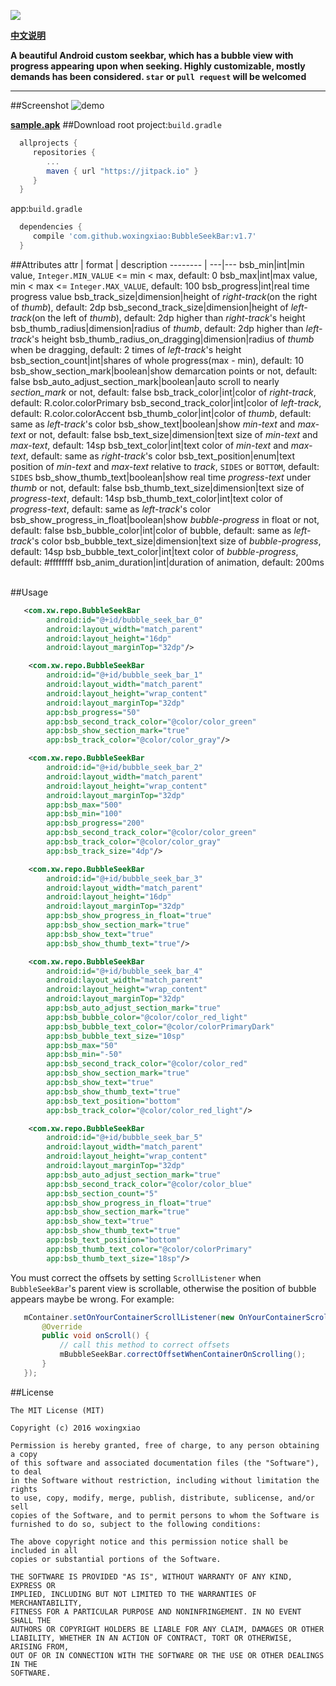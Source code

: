 [![](https://jitpack.io/v/woxingxiao/BubbleSeekBar.svg)](https://jitpack.io/#woxingxiao/BubbleSeekBar)

[**中文说明**](https://github.com/woxingxiao/BubbleSeekBar/blob/master/README_zh.md)

**A beautiful Android custom seekbar, which has a bubble view with progress appearing upon when seeking. Highly customizable, mostly demands has been considered. `star` or `pull request` will be welcomed**
****
##Screenshot
![demo](https://github.com/woxingxiao/BubbleSeekBar/blob/master/demo.gif)

[**sample.apk**](https://github.com/woxingxiao/BubbleSeekBar/raw/master/apk/sample.apk)
##Download
root project:`build.gradle`
```groovy
  allprojects {
	 repositories {
		...
		maven { url "https://jitpack.io" }
	 }
  }
```
app:`build.gradle`
```groovy
  dependencies {
     compile 'com.github.woxingxiao:BubbleSeekBar:v1.7'
  }
```
##Attributes
attr | format | description
-------- | ---|---
bsb_min|int|min value, `Integer.MIN_VALUE` <= min < max, default: 0
bsb_max|int|max value, min < max <= `Integer.MAX_VALUE`, default: 100
bsb_progress|int|real time progress value
bsb_track_size|dimension|height of _right-track_(on the right of _thumb_), default: 2dp
bsb_second_track_size|dimension|height of _left-track_(on the left of _thumb_), default: 2dp higher than _right-track_'s height
bsb_thumb_radius|dimension|radius of _thumb_, default: 2dp higher than _left-track_'s height
bsb_thumb_radius_on_dragging|dimension|radius of _thumb_ when be dragging, default: 2 times of _left-track_'s height
bsb_section_count|int|shares of whole progress(max - min), default: 10
bsb_show_section_mark|boolean|show demarcation points or not, default: false
bsb_auto_adjust_section_mark|boolean|auto scroll to nearly _section_mark_ or not, default: false
bsb_track_color|int|color of _right-track_, default: R.color.colorPrimary
bsb_second_track_color|int|color of _left-track_, default: R.color.colorAccent
bsb_thumb_color|int|color of _thumb_, default: same as _left-track_'s color
bsb_show_text|boolean|show _min-text_ and _max-text_ or not, default: false
bsb_text_size|dimension|text size of _min-text_ and _max-text_, default: 14sp
bsb_text_color|int|text color of _min-text_ and _max-text_, default: same as _right-track_'s color
bsb_text_position|enum|text position of _min-text_ and _max-text_ relative to _track_, `SIDES` or `BOTTOM`, default: `SIDES`
bsb_show_thumb_text|boolean|show real time _progress-text_ under _thumb_ or not, default: false
bsb_thumb_text_size|dimension|text size of _progress-text_, default: 14sp
bsb_thumb_text_color|int|text color of _progress-text_, default: same as _left-track_'s color
bsb_show_progress_in_float|boolean|show _bubble-progress_ in float or not, default: false
bsb_bubble_color|int|color of bubble, default: same as _left-track_'s color
bsb_bubble_text_size|dimension|text size of _bubble-progress_, default: 14sp
bsb_bubble_text_color|int|text color of _bubble-progress_, default: #ffffffff
bsb_anim_duration|int|duration of animation, default: 200ms  

##Usage
```xml
   <com.xw.repo.BubbleSeekBar
        android:id="@+id/bubble_seek_bar_0"
        android:layout_width="match_parent"
        android:layout_height="16dp"
        android:layout_marginTop="32dp"/>

    <com.xw.repo.BubbleSeekBar
        android:id="@+id/bubble_seek_bar_1"
        android:layout_width="match_parent"
        android:layout_height="wrap_content"
        android:layout_marginTop="32dp"
        app:bsb_progress="50"
        app:bsb_second_track_color="@color/color_green"
        app:bsb_show_section_mark="true"
        app:bsb_track_color="@color/color_gray"/>

    <com.xw.repo.BubbleSeekBar
        android:id="@+id/bubble_seek_bar_2"
        android:layout_width="match_parent"
        android:layout_height="wrap_content"
        android:layout_marginTop="32dp"
        app:bsb_max="500"
        app:bsb_min="100"
        app:bsb_progress="200"
        app:bsb_second_track_color="@color/color_green"
        app:bsb_track_color="@color/color_gray"
        app:bsb_track_size="4dp"/>

    <com.xw.repo.BubbleSeekBar
        android:id="@+id/bubble_seek_bar_3"
        android:layout_width="match_parent"
        android:layout_height="16dp"
        android:layout_marginTop="32dp"
        app:bsb_show_progress_in_float="true"
        app:bsb_show_section_mark="true"
        app:bsb_show_text="true"
        app:bsb_show_thumb_text="true"/>

    <com.xw.repo.BubbleSeekBar
        android:id="@+id/bubble_seek_bar_4"
        android:layout_width="match_parent"
        android:layout_height="wrap_content"
        android:layout_marginTop="32dp"
        app:bsb_auto_adjust_section_mark="true"
        app:bsb_bubble_color="@color/color_red_light"
        app:bsb_bubble_text_color="@color/colorPrimaryDark"
        app:bsb_bubble_text_size="10sp"
        app:bsb_max="50"
        app:bsb_min="-50"
        app:bsb_second_track_color="@color/color_red"
        app:bsb_show_section_mark="true"
        app:bsb_show_text="true"
        app:bsb_show_thumb_text="true"
        app:bsb_text_position="bottom"
        app:bsb_track_color="@color/color_red_light"/>

    <com.xw.repo.BubbleSeekBar
        android:id="@+id/bubble_seek_bar_5"
        android:layout_width="match_parent"
        android:layout_height="wrap_content"
        android:layout_marginTop="32dp"
        app:bsb_auto_adjust_section_mark="true"
        app:bsb_second_track_color="@color/color_blue"
        app:bsb_section_count="5"
        app:bsb_show_progress_in_float="true"
        app:bsb_show_section_mark="true"
        app:bsb_show_text="true"
        app:bsb_show_thumb_text="true"
        app:bsb_text_position="bottom"
        app:bsb_thumb_text_color="@color/colorPrimary"
        app:bsb_thumb_text_size="18sp"/>
```
You must correct the offsets by setting `ScrollListener` when `BubbleSeekBar`'s parent view is scrollable, otherwise the position of bubble appears maybe be wrong. For example:
```java
   mContainer.setOnYourContainerScrollListener(new OnYourContainerScrollListener() {
       @Override
       public void onScroll() {
           // call this method to correct offsets
           mBubbleSeekBar.correctOffsetWhenContainerOnScrolling();
       }
   });
```

##License
```
The MIT License (MIT)

Copyright (c) 2016 woxingxiao

Permission is hereby granted, free of charge, to any person obtaining a copy
of this software and associated documentation files (the "Software"), to deal
in the Software without restriction, including without limitation the rights
to use, copy, modify, merge, publish, distribute, sublicense, and/or sell
copies of the Software, and to permit persons to whom the Software is
furnished to do so, subject to the following conditions:

The above copyright notice and this permission notice shall be included in all
copies or substantial portions of the Software.

THE SOFTWARE IS PROVIDED "AS IS", WITHOUT WARRANTY OF ANY KIND, EXPRESS OR
IMPLIED, INCLUDING BUT NOT LIMITED TO THE WARRANTIES OF MERCHANTABILITY,
FITNESS FOR A PARTICULAR PURPOSE AND NONINFRINGEMENT. IN NO EVENT SHALL THE
AUTHORS OR COPYRIGHT HOLDERS BE LIABLE FOR ANY CLAIM, DAMAGES OR OTHER
LIABILITY, WHETHER IN AN ACTION OF CONTRACT, TORT OR OTHERWISE, ARISING FROM,
OUT OF OR IN CONNECTION WITH THE SOFTWARE OR THE USE OR OTHER DEALINGS IN THE
SOFTWARE.
```
